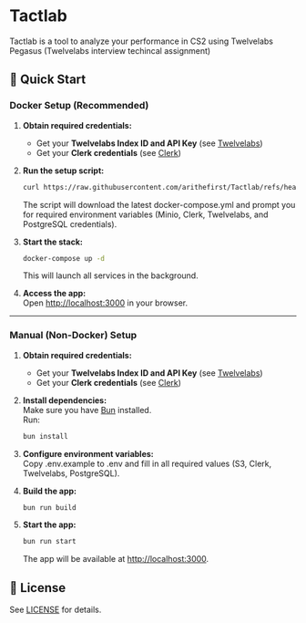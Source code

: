 # Tactlab

Tactlab is a tool to analyze your performance in CS2 using Twelvelabs Pegasus (Twelvelabs interview techincal assignment)

## 🚀 Quick Start

### Docker Setup (Recommended)

1. **Obtain required credentials:**
   - Get your **Twelvelabs Index ID and API Key** (see [Twelvelabs](https://docs.twelvelabs.io/v1.3/docs/advanced/organizations/users-guide#create-api-keys))
   - Get your **Clerk credentials** (see [Clerk](https://clerk.com/glossary/api-key))

2. **Run the setup script:**

   ```bash
   curl https://raw.githubusercontent.com/arithefirst/Tactlab/refs/heads/main/setup.sh -o setup.sh && sh setup.sh
   ```

   The script will download the latest docker-compose.yml and prompt you for required environment variables (Minio, Clerk, Twelvelabs, and PostgreSQL credentials).

3. **Start the stack:**

   ```bash
   docker-compose up -d
   ```

   This will launch all services in the background.

4. **Access the app:**  
   Open [http://localhost:3000](http://localhost:3000) in your browser.

---

### Manual (Non-Docker) Setup

1. **Obtain required credentials:**
   - Get your **Twelvelabs Index ID and API Key** (see [Twelvelabs](https://docs.twelvelabs.io/v1.3/docs/advanced/organizations/users-guide#create-api-keys))
   - Get your **Clerk credentials** (see [Clerk](https://clerk.com/glossary/api-key))

2. **Install dependencies:**  
   Make sure you have [Bun](https://bun.sh/) installed.  
   Run:

   ```bash
   bun install
   ```

3. **Configure environment variables:**  
   Copy .env.example to .env and fill in all required values (S3, Clerk, Twelvelabs, PostgreSQL).

4. **Build the app:**

   ```bash
   bun run build
   ```

5. **Start the app:**

   ```bash
   bun run start
   ```

   The app will be available at [http://localhost:3000](http://localhost:3000).

## 📄 License

See [LICENSE](/LICENSE) for details.
